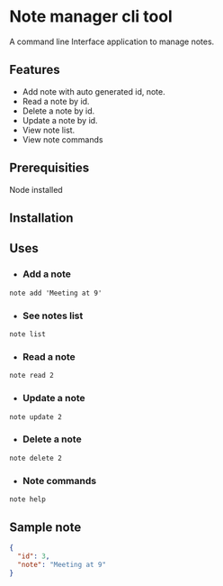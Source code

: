 # Note manager cli tool

A command line Interface application to manage notes.

## Features

- Add note with auto generated id, note.
- Read a note by id.
- Delete a note by id.
- Update a note by id.
- View note list.
- View note commands

## Prerequisities

Node installed

## Installation

## Uses

- ### Add a note

```
note add 'Meeting at 9'
```

- ### See notes list

```
note list
```

- ### Read a note

```
note read 2
```

- ### Update a note

```
note update 2
```

- ### Delete a note

```
note delete 2
```

- ### Note commands

```
note help
```

## Sample note

```json
{
  "id": 3,
  "note": "Meeting at 9"
}
```
